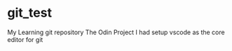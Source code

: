 # git_test
My Learning git repository
The Odin Project
I had setup vscode as the core editor for git